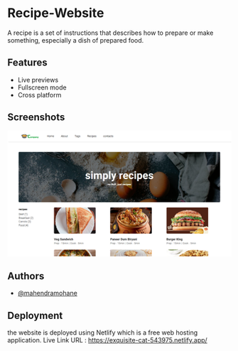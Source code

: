 
# Recipe-Website

A recipe is a set of instructions that describes how to prepare or make something, especially a dish of prepared food. 


## Features

- Live previews
- Fullscreen mode
- Cross platform


## Screenshots

![App Screenshot](images/Screenshot%20(142).png)


## Authors

- [@mahendramohane](https://github.com/Mahendra-mohane)


## Deployment

the website is deployed using Netlify which is a free web hosting application. Live Link URL : https://exquisite-cat-543975.netlify.app/



